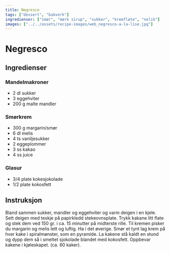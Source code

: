 ```yaml
---
title: Negresco
tags: ["dessert", "bakverk"]
ingredienser: ["smør", "mørk sirup", "sukker", "kremfløte", "nelik"]
images: ["../../assets/recipe-images/web_negresco-a-la-lise.jpg"]
---
```


# Negresco

## Ingredienser

### Mandelmakroner

- 2 dl sukker
- 3 eggehviter
- 200 g malte mandler

### Smørkrem

- 300 g margarin/smør
- 6 dl melis
- 4 ts vaniljesukker
- 2 eggeplommer
- 3 ss kakao
- 4 ss juice

### Glasur

- 3/4 plate kokesjokolade
- 1/2 plate kokosfett

## Instruksjon

Bland sammen sukker, mandler og eggehviter og varm deigen i en kjele. Sett deigen med teskje på papirkledd stekeovnsplate. Trykk kakane litt flate og stek dem ved 150 gr. i ca. 15 minutter på midterste rille. Til kremen pisker du margarin og melis lett og luftig. Ha i det øverige. Smør et tynt lag krem på hver kake i spiralmønster, som en pyramide. La kakene stå kaldt en stund og dypp dem så i smeltet sjokolade blandet med kokosfett. Oppbevar kakene i kjøleskapet. (ca. 60 kaker).
